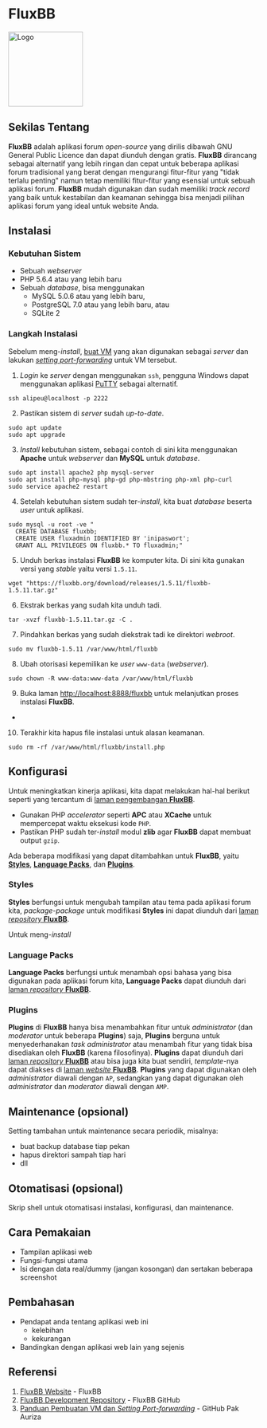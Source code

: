 # FluxBB

<img src="http://fluxbb.org/files/images/logo_large.png" alt="Logo" width="150"/>

## Sekilas Tentang

**FluxBB** adalah aplikasi forum *open-source* yang dirilis dibawah GNU General Public Licence dan dapat diunduh dengan gratis. **FluxBB** dirancang sebagai alternatif yang lebih ringan dan cepat untuk beberapa aplikasi forum tradisional yang berat dengan mengurangi fitur-fitur yang "tidak terlalu penting" namun tetap memiliki fitur-fitur yang esensial untuk sebuah aplikasi forum. **FluxBB** mudah digunakan dan sudah memiliki *track record* yang baik untuk kestabilan dan keamanan sehingga bisa menjadi pilihan aplikasi forum yang ideal untuk website Anda.

## Instalasi

### Kebutuhan Sistem
- Sebuah *webserver*
- PHP 5.6.4 atau yang lebih baru
- Sebuah *database*, bisa menggunakan 
  - MySQL 5.0.6 atau yang lebih baru,
  - PostgreSQL 7.0 atau yang lebih baru, atau 
  - SQLite 2

### Langkah Instalasi
Sebelum meng-*install*, [buat VM](https://github.com/auriza/komdat-lab/blob/master/p01.md#membuat-vm-ubuntu-server) yang akan digunakan sebagai *server* dan lakukan [*setting port-forwarding*](https://github.com/auriza/komdat-lab/blob/master/p01.md#setting-port-forwarding-vm) untuk VM tersebut.

1. *Login* ke *server* dengan menggunakan `ssh`, pengguna Windows dapat menggunakan aplikasi [PuTTY](http://www.putty.org/) sebagai alternatif.
  ```
  ssh alipeu@localhost -p 2222
  ```

2. Pastikan sistem di *server* sudah *up-to-date*.
  ```
  sudo apt update
  sudo apt upgrade
  ```
  
3. *Install* kebutuhan sistem, sebagai contoh di sini kita menggunakan **Apache** untuk *webserver* dan **MySQL** untuk *database*.
  ```
  sudo apt install apache2 php mysql-server
  sudo apt install php-mysql php-gd php-mbstring php-xml php-curl
  sudo service apache2 restart
  ```

4. Setelah kebutuhan sistem sudah ter-*install*, kita buat *database* beserta *user* untuk aplikasi.
  ```
  sudo mysql -u root -ve "
    CREATE DATABASE fluxbb;
    CREATE USER fluxadmin IDENTIFIED BY 'inipaswort';
    GRANT ALL PRIVILEGES ON fluxbb.* TO fluxadmin;"
  ```
  
5. Unduh berkas instalasi **FluxBB** ke komputer kita. Di sini kita gunakan versi yang *stable* yaitu versi `1.5.11`.
  ```
  wget "https://fluxbb.org/download/releases/1.5.11/fluxbb-1.5.11.tar.gz"
  ```
 
6. Ekstrak berkas yang sudah kita unduh tadi.
  ```
  tar -xvzf fluxbb-1.5.11.tar.gz -C .
  ```
 
7. Pindahkan berkas yang sudah diekstrak tadi ke direktori *webroot*.
  ```
  sudo mv fluxbb-1.5.11 /var/www/html/fluxbb
  ```

8. Ubah otorisasi kepemilikan ke *user* `www-data` (*webserver*).
  ```
  sudo chown -R www-data:www-data /var/www/html/fluxbb
  ```

9. Buka laman <http://localhost:8888/fluxbb> untuk melanjutkan proses instalasi **FluxBB**.
  -
  
  
10. Terakhir kita hapus file instalasi untuk alasan keamanan.
  ```
  sudo rm -rf /var/www/html/fluxbb/install.php
  ```

## Konfigurasi

Untuk meningkatkan kinerja aplikasi, kita dapat melakukan hal-hal berikut seperti yang tercantum di [laman pengembangan **FluxBB**](https://github.com/fluxbb/fluxbb#recommendations).
- Gunakan PHP *accelerator* seperti **APC** atau **XCache** untuk mempercepat waktu eksekusi kode `PHP`.
- Pastikan PHP sudah ter-*install* modul **zlib** agar **FluxBB** dapat membuat output `gzip`.

Ada beberapa modifikasi yang dapat ditambahkan untuk **FluxBB**, yaitu [**Styles**](#styles), [**Language Packs**](#language-packs), dan [**Plugins**](#plugins).
### Styles
**Styles** berfungsi untuk mengubah tampilan atau tema pada aplikasi forum kita, *package-package* untuk modifikasi **Styles** ini dapat diunduh dari [laman *repository* **FluxBB**](http://fluxbb.org/resources/styles/).

Untuk meng-*install*

### Language Packs
**Language Packs** berfungsi untuk menambah opsi bahasa yang bisa digunakan pada aplikasi forum kita, **Language Packs** dapat diunduh dari [laman *repository* **FluxBB**](http://fluxbb.org/resources/translations/).

### Plugins
**Plugins** di **FluxBB** hanya bisa menambahkan fitur untuk *administrator* (dan *moderator* untuk beberapa **Plugins**) saja, **Plugins** berguna untuk menyederhanakan *task administrator* atau menambah fitur yang tidak bisa disediakan oleh **FluxBB** (karena filosofinya). **Plugins** dapat diunduh dari [laman *repository* **FluxBB**](https://github.com/fluxbb/plugins) atau bisa juga kita buat sendiri, *template*-nya dapat diakses di [laman *website* **FluxBB**](https://fluxbb.org/docs/v1.5/plugins). **Plugins** yang dapat digunakan oleh *administrator* diawali dengan `AP`, sedangkan yang dapat digunakan oleh *administrator* dan *moderator* diawali dengan `AMP`.


##  Maintenance (opsional)

Setting tambahan untuk maintenance secara periodik, misalnya:
- buat backup database tiap pekan
- hapus direktori sampah tiap hari
- dll


## Otomatisasi (opsional)

Skrip shell untuk otomatisasi instalasi, konfigurasi, dan maintenance.


## Cara Pemakaian

- Tampilan aplikasi web
- Fungsi-fungsi utama
- Isi dengan data real/dummy (jangan kosongan) dan sertakan beberapa screenshot


## Pembahasan

- Pendapat anda tentang aplikasi web ini
    - kelebihan
    - kekurangan
- Bandingkan dengan aplikasi web lain yang sejenis


## Referensi

1. [FluxBB Website](https://fluxbb.org/) - FluxBB
2. [FluxBB Development Repository](https://github.com/fluxbb/fluxbb) - FluxBB GitHub
3. [Panduan Pembuatan VM dan *Setting Port-forwarding*](https://github.com/auriza/komdat-lab/blob/master/p01.md) - GitHub Pak Auriza
